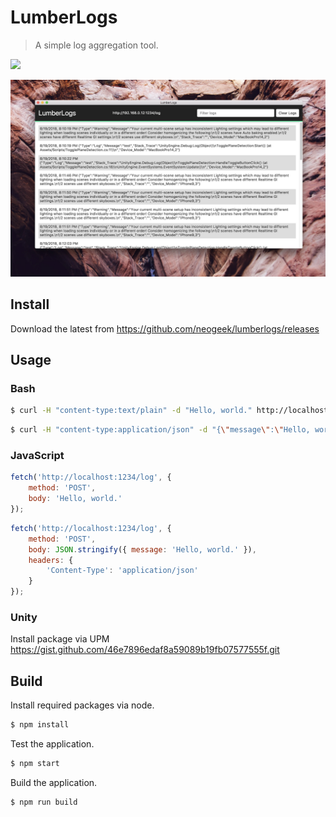 # LumberLogs

> A simple log aggregation tool.

[![](https://img.shields.io/badge/Trello-Board-blue.svg)](https://trello.com/b/BIqhJuLP/lumberlogs)

![](screenshot.jpg)

## Install

Download the latest from <https://github.com/neogeek/lumberlogs/releases>

## Usage

### Bash

```bash
$ curl -H "content-type:text/plain" -d "Hello, world." http://localhost:1234/log
```

```bash
$ curl -H "content-type:application/json" -d "{\"message\":\"Hello, world.\"}" http://localhost:1234/log
```

### JavaScript

```javascript
fetch('http://localhost:1234/log', {
    method: 'POST',
    body: 'Hello, world.'
});
```

```javascript
fetch('http://localhost:1234/log', {
    method: 'POST',
    body: JSON.stringify({ message: 'Hello, world.' }),
    headers: {
        'Content-Type': 'application/json'
    }
});
```

### Unity

Install package via UPM <https://gist.github.com/46e7896edaf8a59089b19fb07577555f.git>

## Build

Install required packages via node.

```bash
$ npm install
```

Test the application.

```bash
$ npm start
```

Build the application.

```bash
$ npm run build
```
